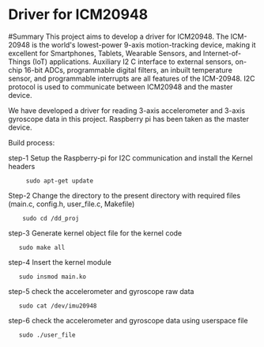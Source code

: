 # Driver for ICM20948
#Summary
This project aims to develop a driver for ICM20948. The ICM-20948 is the world's lowest-power 9-axis motion-tracking device, making it excellent for Smartphones, Tablets, Wearable Sensors, and Internet-of-Things (IoT) applications. Auxiliary I2 C interface to external sensors, on-chip 16-bit ADCs, programmable digital filters, an inbuilt temperature sensor, and programmable interrupts are all features of the ICM-20948. I2C protocol is used to communicate between ICM20948 and the master device.  

We have developed a driver for reading 3-axis accelerometer and 3-axis gyroscope data in this project. Raspberry pi has been taken as the master device. 

Build process:

step-1
Setup the Raspberry-pi for I2C communication and install the Kernel headers

         sudo apt-get update
Step-2
Change the directory to the present directory with required files (main.c, config.h, user_file.c, Makefile)

        sudo cd /dd_proj
step-3
Generate kernel object file  for the kernel code

       sudo make all
step-4
Insert the kernel module 

       sudo insmod main.ko
step-5
check the accelerometer and gyroscope raw data 

       sudo cat /dev/imu20948
step-6
check the accelerometer and gyroscope data using userspace file

       sudo ./user_file
